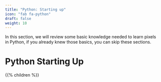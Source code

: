 ```yaml
---
title: "Python: Starting up"
icon: "fab fa-python"
draft: false
weight: 10
---
```

In this section, we will review some basic knowledge needed to learn pixels in Python, if you already knew those basics, you can skip these sections.

# Python Starting Up
{{% children %}}
